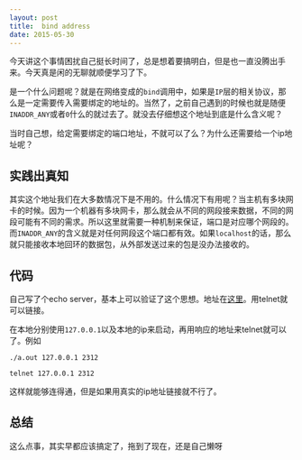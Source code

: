 ```yaml
---
layout: post
title:  bind address
date: 2015-05-30
---
```


今天讲这个事情困扰自己挺长时间了，总是想着要搞明白，但是也一直没腾出手来。今天真是闲的无聊就顺便学习了下。

是一个什么问题呢？就是在网络变成的`bind`调用中，如果是`IP`层的相关协议，那么是一定需要传入需要绑定的地址的。当然了，之前自己遇到的时候也就是随便`INADDR_ANY`或者`0`什么的就过去了。就没去仔细想这个地址到底是什么含义呢？

当时自己想，给定需要绑定的端口地址，不就可以了么？为什么还需要给一个ip地址呢？

## 实践出真知

其实这个地址我们在大多数情况下是不用的。什么情况下有用呢？当主机有多块网卡的时候。因为一个机器有多块网卡，那么就会从不同的网段接来数据，不同的网段可能有不同的需求。所以这里就需要一种机制来保证，端口是对应哪个网段的。而`INADDR_ANY`的含义就是对任何网段这个端口都有效。如果`localhost`的话，那么就只能接收本地回环的数据包，从外部发送过来的包是没办法接收的。

## 代码

自己写了个echo server，基本上可以验证了这个思想。地址在[这里](https://github.com/imay/snippet/blob/master/bind/bind.c)。用telnet就可以链接。

在本地分别使用`127.0.0.1`以及本地的ip来启动，再用响应的地址来telnet就可以了。例如

	./a.out 127.0.0.1 2312
	
	telnet 127.0.0.1 2312
	
这样就能够连得通，但是如果用真实的ip地址链接就不行了。

## 总结

这么点事，其实早都应该搞定了，拖到了现在，还是自己懒呀